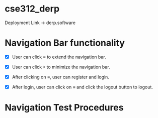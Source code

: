 # cse312_derp

Deployment Link -> derp.software

# Navigation Bar functionality
- [x] User can click &equiv; to extend the navigation bar.
- [x] User can click &#9747; to minimize the navigation bar.
- [x] After clicking on &equiv;, user can register and login.
- [x] After login, user can click on &equiv; and click the logout button to logout.


# Navigation Test Procedures
